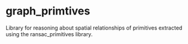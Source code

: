graph_primtives
===============

Library for reasoning about spatial relationships of primitives extracted using the ransac_primitives library.
